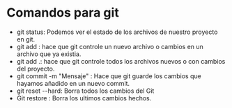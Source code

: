 # Comandos para git

- git status: Podemos ver el estado de los archivos de nuestro proyecto en git.
- git add <file>: hace que git controle un nuevo archivo o cambios en un archivo que ya existia.
- git add .: hace que git controle todos los archivos nuevos o con cambios del proyecto.
- git commit -m "Mensaje" : Hace que git guarde los cambios que hayamos añadido en un nuevo commit.
- git reset --hard: Borra todos los cambios del Git
- Git restore <File>: Borra los ultimos cambios hechos.
